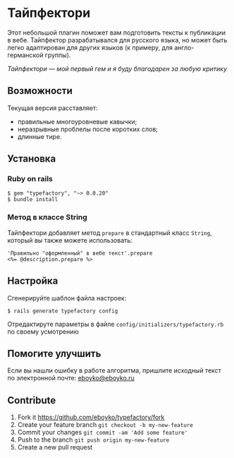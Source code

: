 # Тайпфектори

Этот небольшой плагин поможет вам подготовить тексты к публикации в вебе. Тайпфектор разрабатывался для русского языка, но может быть легко адаптирован для других языков (к примеру, для англо-германской группы).

_Тайпфектори — мой первый гем и я буду благодарен за любую критику_

## Возможности

Текущая версия расставляет:
* правильные многоуровневые кавычки;
* неразрывные проблелы после коротких слов;
* длинные тире.


## Установка

### Ruby on rails

	$ gem "typefactory", "~> 0.0.20"
	$ bundle install
	

### Метод в классе String

Тайпфектори добавляет метод `prepare` в стандартный класс `String`, который вы также можете использовать:

	'Правильно "оформленный" в вебе текст'.prepare
	<%= @description.prepare %>


## Настройка

Сгенерируйте шаблон файла настроек:

	$ rails generate typefactory config
	
Отредактируте параметры в файле `config/initializers/typefactory.rb` по своему усмотрению

## Помогите улучшить

Если вы нашли ошибку в работе алгоритма, пришлите исходный текст по электронной почте: eboyko@eboyko.ru

## Contribute

1. Fork it https://github.com/eboyko/typefactory/fork
2. Create your feature branch `git checkout -b my-new-feature`
3. Commit your changes `git commit -am 'Add some feature'`
4. Push to the branch `git push origin my-new-feature`
5. Create a new pull request


